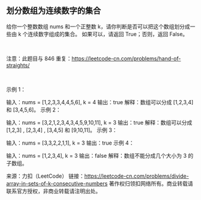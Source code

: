 ## 划分数组为连续数字的集合
给你一个整数数组 nums 和一个正整数 k，请你判断是否可以把这个数组划分成一些由 k 个连续数字组成的集合。
如果可以，请返回 True；否则，返回 False。

 

注意：此题目与 846 重复：https://leetcode-cn.com/problems/hand-of-straights/

 

示例 1：

输入：nums = [1,2,3,3,4,4,5,6], k = 4
输出：true
解释：数组可以分成 [1,2,3,4] 和 [3,4,5,6]。
示例 2：

输入：nums = [3,2,1,2,3,4,3,4,5,9,10,11], k = 3
输出：true
解释：数组可以分成 [1,2,3] , [2,3,4] , [3,4,5] 和 [9,10,11]。
示例 3：

输入：nums = [3,3,2,2,1,1], k = 3
输出：true
示例 4：

输入：nums = [1,2,3,4], k = 3
输出：false
解释：数组不能分成几个大小为 3 的子数组。

来源：力扣（LeetCode）
链接：https://leetcode-cn.com/problems/divide-array-in-sets-of-k-consecutive-numbers
著作权归领扣网络所有。商业转载请联系官方授权，非商业转载请注明出处。
```go

```
